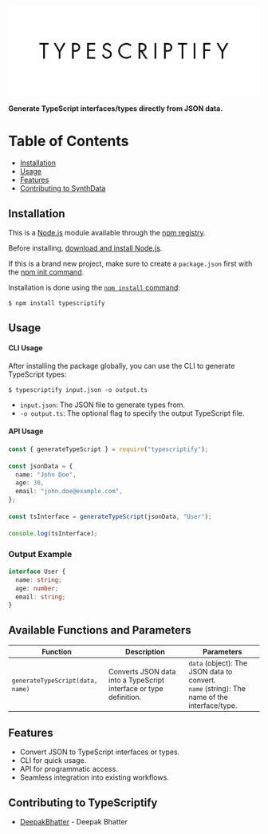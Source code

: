 
![Alt Text](https://raw.githubusercontent.com/deepak5512/TypeScriptify/refs/heads/main/assets/typescriptify%20logo.png)

**Generate TypeScript interfaces/types directly from JSON data.**
# Table of Contents
- [Installation](#installation)
- [Usage](#usage)
- [Features](#features)
- [Contributing to SynthData](#contributing-to-synthdata)
## Installation

This is a [Node.js](https://nodejs.org/en/) module available through the [npm registry](https://npmjs.com/).

Before installing, [download and install Node.js](https://nodejs.org/en/download/).

If this is a brand new project, make sure to create a `package.json` first with the [npm init command](https://docs.npmjs.com/creating-a-package-json-file).

Installation is done using the [`npm install` command](https://docs.npmjs.com/downloading-and-installing-packages-locally):

```
$ npm install typescriptify
```
## Usage

#### CLI Usage

After installing the package globally, you can use the CLI to generate TypeScript types:

```
$ typescriptify input.json -o output.ts
```

- `input.json`: The JSON file to generate types from.
- `-o output.ts`: The optional flag to specify the output TypeScript file.

#### API Usage

```typescript
const { generateTypeScript } = require("typescriptify");

const jsonData = {
  name: "John Doe",
  age: 30,
  email: "john.doe@example.com",
};

const tsInterface = generateTypeScript(jsonData, "User");

console.log(tsInterface);
```

### Output Example

```typescript
interface User {
  name: string;
  age: number;
  email: string;
}
```
## Available Functions and Parameters

| **Function**              | **Description**                                                                 | **Parameters**                                                     |
|---------------------------|-------------------------------------------------------------------------------|-------------------------------------------------------------------|
| `generateTypeScript(data, name)` | Converts JSON data into a TypeScript interface or type definition.         | `data` (object): The JSON data to convert.<br> `name` (string): The name of the interface/type. |

## Features

- Convert JSON to TypeScript interfaces or types.
- CLI for quick usage.
- API for programmatic access.
- Seamless integration into existing workflows.
## Contributing to TypeScriptify

- [DeepakBhatter](https://github.com/deepak5512) - Deepak Bhatter 
